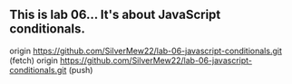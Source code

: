 This is lab 06...
It's about JavaScript conditionals.
--
origin	https://github.com/SilverMew22/lab-06-javascript-conditionals.git (fetch)
origin	https://github.com/SilverMew22/lab-06-javascript-conditionals.git (push)
